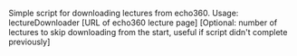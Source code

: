 Simple script for downloading lectures from echo360.
Usage:
lectureDownloader [URL of echo360 lecture page] [Optional: number of lectures to skip downloading from the start, useful if script didn't complete previously]